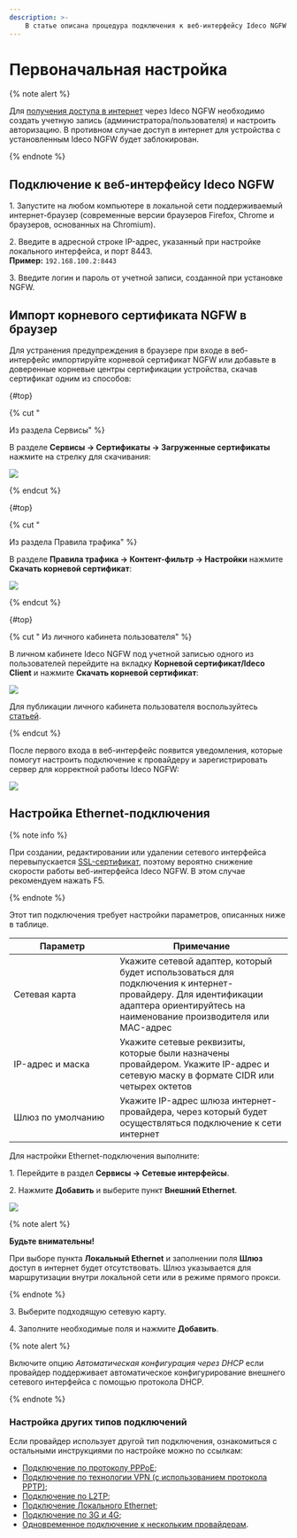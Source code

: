 ```yaml
---
description: >-
    В статье описана процедура подключения к веб-интерфейсу Ideco NGFW и настройки Ethernet-соединения.
---
```


# Первоначальная настройка

{% note alert %}

Для [получения доступа в интернет](../../ngfw/installation/get-internet.md) через Ideco NGFW необходимо создать учетную запись (администратора/пользователя) и настроить авторизацию. В противном случае доступ в интернет для устройства с установленным Ideco NGFW будет заблокирован.

{% endnote %}

## Подключение к веб-интерфейсу Ideco NGFW

1\. Запустите на любом компьютере в локальной сети поддерживаемый интернет-браузер (современные версии браузеров Firefox, Chrome и браузеров, основанных на Chromium).

2\. Введите в адресной строке IP-адрес, указанный при настройке локального интерфейса, и порт 8443.\
   **Пример:** `192.168.100.2:8443`

3\. Введите логин и пароль от учетной записи, созданной при установке NGFW.

## Импорт корневого сертификата NGFW в браузер

Для устранения предупреждения в браузере при входе в веб-интерфейс импортируйте корневой сертификат NGFW или добавьте в доверенные корневые центры сертификации устройства, скачав сертификат одним из способов:

{#top}

{% cut " 

Из раздела Сервисы" %}

В разделе **Сервисы -> Сертификаты -> Загруженные сертификаты** нажмите на стрелку для скачивания:

![](../../_images/certs1.png)

{% endcut %}

{#top}

{% cut " 

Из раздела Правила трафика" %}

В разделе **Правила трафика -> Контент-фильтр -> Настройки** нажмите **Скачать корневой сертификат**:

![](../../_images/initial-setup2.png)

{% endcut %}

{#top}

{% cut " Из личного кабинета пользователя" %}

В личном кабинете Ideco NGFW под учетной записью одного из пользователей перейдите на вкладку **Корневой сертификат/Ideco Client** и нажмите **Скачать корневой сертификат**:

![](../../_images/initial-setup3.png)

Для публикации личного кабинета пользователя воспользуйтесь [статьей](../../ngfw/settings/users/user-personal-account.md).

{% endcut %}

После первого входа в веб-интерфейс появится уведомления, которые помогут настроить подключение к провайдеру и зарегистрировать сервер для корректной работы Ideco NGFW:

![](../../_images/initial-setup5.png)

## Настройка **Ethernet-подключения**

{% note info %}

При создании, редактировании или удалении сетевого интерфейса перевыпускается [SSL-сертификат](../../ngfw/settings/services/certificates/README.md), поэтому вероятно снижение скорости работы веб-интерфейса Ideco NGFW. В этом случае рекомендуем нажать F5.

{% endnote %}

Этот тип подключения требует настройки параметров, описанных ниже в таблице.

<table><thead><tr><th width="176">Параметр</th><th>Примечание</th></tr></thead><tbody><tr><td>Сетевая карта</td><td>Укажите сетевой адаптер, который будет использоваться для подключения к интернет-провайдеру. Для идентификации адаптера ориентируйтесь на наименование производителя или MAC-адрес</td></tr><tr><td>IP-адрес и маска</td><td>Укажите сетевые реквизиты, которые были назначены провайдером. Укажите IP-адрес и сетевую маску в формате CIDR или четырех октетов</td></tr><tr><td>Шлюз по умолчанию</td><td>Укажите IP-адрес шлюза интернет-провайдера, через который будет осуществляться подключение к сети интернет</td></tr></tbody></table>

Для настройки Ethernet-подключения выполните:

1\. Перейдите в раздел **Сервисы -> Сетевые интерфейсы**.

2\. Нажмите **Добавить** и выберите пункт **Внешний Ethernet**.

![](../../_images/interfaces28.png)

{% note alert %}

**Будьте внимательны!**

При выборе пункта **Локальный Ethernet** и заполнении поля **Шлюз** доступ в интернет будет отсутствовать. Шлюз указывается для маршрутизации внутри локальной сети или в режиме прямого прокси.

{% endnote %}

3\. Выберите подходящую сетевую карту.

4\. Заполните необходимые поля и нажмите **Добавить**.

{% note alert %}

Включите опцию _Автоматическая конфигурация через DHCP_ если провайдер поддерживает автоматическое конфигурирование внешнего сетевого интерфейса с помощью протокола DHCP.

{% endnote %}

### Настройка других типов подключений

Если провайдер использует другой тип подключения, ознакомиться с остальными инструкциями по настройке можно по ссылкам:

* [Подключение по протоколу PPPoE](../../ngfw/settings/services/connection-to-provider/pppoe-connection.md);
* [Подключение по технологии VPN (с использованием протокола PPTP)](../../ngfw/settings/services/connection-to-provider/pptp-connection.md);
* [Подключение по L2TP](../../ngfw/settings/services/connection-to-provider/l2tp-connection.md);
* [Подключение Локального Ethernet](../../ngfw/settings/services/connection-to-provider/local-ethernet.md);
* [Подключение по 3G и 4G](../../ngfw/settings/services/connection-to-provider/3g-4g-connection.md);
* [Одновременное подключение к нескольким провайдерам](../../ngfw/settings/services/multiple-simultaneous-connections.md).
